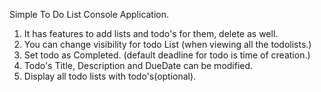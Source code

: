 Simple To Do List Console Application.

1. It has features to add lists and todo's for them, delete as well.
2. You can change visibility for todo List (when viewing all the todolists.)
3. Set todo as Completed. (default deadline for todo is time of creation.)
4. Todo's Title, Description and DueDate can be modified.
5. Display all todo lists with todo's(optional).

